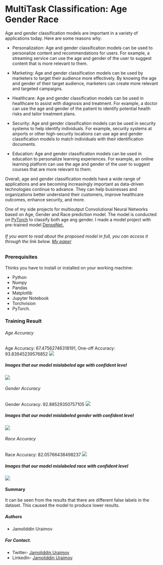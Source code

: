 # MultiTask Classification: Age Gender Race

Age and gender classification models are important in a variety of applications today. Here are some reasons why:

- Personalization: Age and gender classification models can be used to personalize content and recommendations for users. For example, a streaming service can use the age and gender of the user to suggest content that is more relevant to them.

- Marketing: Age and gender classification models can be used by marketers to target their audience more effectively. By knowing the age and gender of their target audience, marketers can create more relevant and targeted campaigns.

- Healthcare: Age and gender classification models can be used in healthcare to assist with diagnosis and treatment. For example, a doctor can use the age and gender of the patient to identify potential health risks and tailor treatment plans.

- Security: Age and gender classification models can be used in security systems to help identify individuals. For example, security systems at airports or other high-security locations can use age and gender classification models to match individuals with their identification documents.

- Education: Age and gender classification models can be used in education to personalize learning experiences. For example, an online learning platform can use the age and gender of the user to suggest courses that are more relevant to them.

Overall, age and gender classification models have a wide range of applications and are becoming increasingly important as data-driven technologies continue to advance. They can help businesses and organizations better understand their customers, improve healthcare outcomes, enhance security, and more.



One of my side projects for multioutput Convolutional Neural Networks based on Age, Gender and Race prediction model. The model is conducted on [PyTorch](https://pytorch.org/) to classify both age ang gender. I made a model project with pre-trained model [DenseNet.](https://arxiv.org/abs/1608.06993) 


###### If you want to read about the proposed model in full, you can access it through the link below. [My paper](https://koreascience.kr/article/JAKO202209464471634.pdf)

### Prerequisites
Thinks you have to install or installed on your working machine:
- Python
- Numpy
- Pandas
- Matplotlib
- Jupyter Notebook
- Torchvision
- PyTorch.

### Training Result
###### Age Accuracy
Age Accuracy: 67.47562746318191, 	One-off Accuracy: 93.83945239576852
![](https://github.com/uraimov92cnu/Thesis_project/blob/master/imgs/age_ConMatrix.png)

##### Images that our model mislabeled age with confident level
![](https://github.com/uraimov92cnu/Thesis_project/blob/master/imgs/age_con_level.png)

###### Gender Accuracy
Gender Accuracy: 92.88529350757105
![](https://github.com/uraimov92cnu/Thesis_project/blob/master/imgs/gender_ConMatrix.png)

##### Images that our model mislabeled gender with confident level
![](https://github.com/uraimov92cnu/Thesis_project/blob/master/imgs/gender_con_level.png)

###### Race Accuracy
Race Accuracy: 82.05766438498237
![](https://github.com/uraimov92cnu/Thesis_project/blob/master/imgs/race_ConMatrix.png)

##### Images that our model mislabeled race with confident level
![](https://github.com/uraimov92cnu/Thesis_project/blob/master/imgs/race_con_level.png)

#### Summary

It can be seen from the results that there are different false labels in the dataset. This caused the model to produce lower results.


##### Authors
- Jamoliddin Uraimov

##### For Contact.

- Twitter- [Jamoliddin Uraimov](https://twitter.com/Uraimov92cnu)
- LinkedIn- [Jamoliddin Uraimov](https://www.linkedin.com/in/jamoliddin-uraimov-0985b023b/)
